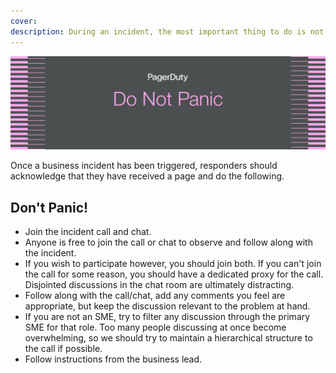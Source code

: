 ```yaml
---
cover:
description: During an incident, the most important thing to do is not panic
---
```

![Dont Panic](../assets/img/headers/BIR-DoNotPanic.png)

Once a business incident has been triggered, responders should acknowledge that they have received a page and do the following.

## Don't Panic!

- Join the incident call and chat.
- Anyone is free to join the call or chat to observe and follow along with the incident.
- If you wish to participate however, you should join both. If you can't join the call for some reason, you should have a dedicated proxy for the call. Disjointed discussions in the chat room are ultimately distracting.
- Follow along with the call/chat, add any comments you feel are appropriate, but keep the discussion relevant to the problem at hand.
- If you are not an SME, try to filter any discussion through the primary SME for that role. Too many people discussing at once become overwhelming, so we should try to maintain a hierarchical structure to the call if possible.
- Follow instructions from the business lead.
